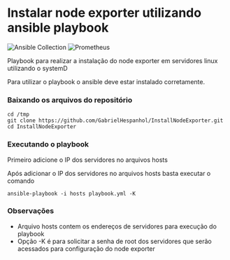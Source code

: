 # Instalar node exporter utilizando ansible playbook


<img alt="Ansible Collection" src="https://img.shields.io/badge/Ansible-Ansible%20Playbook-blue"> <img alt="Prometheus" src="https://img.shields.io/badge/Prometheus-Node%20Exporter-orange">

Playbook para realizar a instalação do node exporter em servidores linux utilizando o systemD

Para utilizar o playbook o ansible deve estar instalado corretamente.

### Baixando os arquivos do repositório

```
cd /tmp
git clone https://github.com/GabrielHespanhol/InstallNodeExporter.git
cd InstallNodeExporter
```

### Executando o playbook

Primeiro adicione o IP dos servidores no arquivos hosts

Após adicionar o IP dos servidores no arquivos hosts basta executar o comando
```
ansible-playbook -i hosts playbook.yml -K
```

### Observações

* Arquivo hosts contem os endereços de servidores para execução do playbook
* Opção -K é para solicitar a senha de root dos servidores que serão acessados para configuração do node exporter
